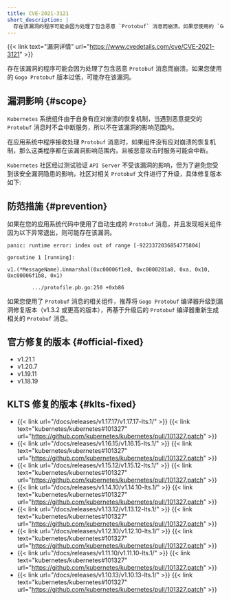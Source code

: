 ```yaml
---
title: CVE-2021-3121
short_description: |
  存在该漏洞的程序可能会因为处理了包含恶意 `Protobuf` 消息而崩溃。如果您使用的 `Gogo Protobuf` 版本过低，可能存在该漏洞。
---
```


{{< link text="漏洞详情" url="https://www.cvedetails.com/cve/CVE-2021-3121" >}}

存在该漏洞的程序可能会因为处理了包含恶意 `Protobuf` 消息而崩溃。如果您使用的 `Gogo Protobuf` 版本过低，可能存在该漏洞。

## 漏洞影响 {#scope}

`Kubernetes` 系统组件由于自身有应对崩溃的恢复机制，当遇到恶意提交的 `Protobuf` 消息时不会中断服务，所以不在该漏洞的影响范围内。

在应用系统中程序接收处理 `Protobuf` 消息时，如果组件没有应对崩溃的恢复机制，那么这类程序都在该漏洞影响范围内，且被恶意攻击时服务可能会中断。

`Kubernetes` 社区经过测试验证 `API Server` 不受该漏洞的影响，但为了避免您受到该安全漏洞隐患的影响，社区对相关 `Protobuf` 文件进行了升级，具体修复版本如下: 

## 防范措施 {#prevention}

如果在您的应用系统代码中使用了自动生成的 `Protobuf` 消息，并且发现相关组件因为以下异常退出，则可能存在该漏洞。

```
panic: runtime error: index out of range [-9223372036854775804]

goroutine 1 [running]:

v1.(*MessageName).Unmarshal(0xc00006f1e8, 0xc0000281a8, 0xa, 0x10, 0xc00006f1b8, 0x1)

        .../protofile.pb.go:250 +0xb86
```

如果您使用了 `Protobuf` 消息的相关组件，推荐将 `Gogo Protobuf` 编译器升级到漏洞修复版本（v1.3.2 或更高的版本），再基于升级后的 `Protobuf` 编译器重新生成相关的 `Protobuf` 消息。

## 官方修复的版本 {#official-fixed}

- v1.21.1
- v1.20.7
- v1.19.11
- v1.18.19

## KLTS 修复的版本 {#klts-fixed}

- {{< link url="/docs/releases/v1.17.17/v1.17.17-lts.1/" >}} {{< link text="kubernetes/kubernetes#101327" url="https://github.com/kubernetes/kubernetes/pull/101327.patch" >}}
- {{< link url="/docs/releases/v1.16.15/v1.16.15-lts.1/" >}} {{< link text="kubernetes/kubernetes#101327" url="https://github.com/kubernetes/kubernetes/pull/101327.patch" >}}
- {{< link url="/docs/releases/v1.15.12/v1.15.12-lts.1/" >}} {{< link text="kubernetes/kubernetes#101327" url="https://github.com/kubernetes/kubernetes/pull/101327.patch" >}}
- {{< link url="/docs/releases/v1.14.10/v1.14.10-lts.1/" >}} {{< link text="kubernetes/kubernetes#101327" url="https://github.com/kubernetes/kubernetes/pull/101327.patch" >}}
- {{< link url="/docs/releases/v1.13.12/v1.13.12-lts.1/" >}} {{< link text="kubernetes/kubernetes#101327" url="https://github.com/kubernetes/kubernetes/pull/101327.patch" >}}
- {{< link url="/docs/releases/v1.12.10/v1.12.10-lts.1/" >}} {{< link text="kubernetes/kubernetes#101327" url="https://github.com/kubernetes/kubernetes/pull/101327.patch" >}}
- {{< link url="/docs/releases/v1.11.10/v1.11.10-lts.1/" >}} {{< link text="kubernetes/kubernetes#101327" url="https://github.com/kubernetes/kubernetes/pull/101327.patch" >}}
- {{< link url="/docs/releases/v1.10.13/v1.10.13-lts.1/" >}} {{< link text="kubernetes/kubernetes#101327" url="https://github.com/kubernetes/kubernetes/pull/101327.patch" >}}
